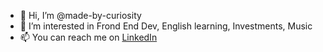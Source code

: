 - 👋 Hi, I’m @made-by-curiosity
- 👀 I’m interested in Frond End Dev, English learning, Investments, Music
- 📫 You can reach me on [LinkedIn](https://www.linkedin.com/in/vadym-agienko/)

